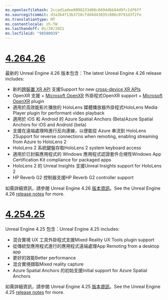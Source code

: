 ```yaml
---
ms.openlocfilehash: 2ccad1adee0098233d08c6694dbb84d9fc1df6ff
ms.sourcegitcommit: d3a3b4f13b3728cfdd4d43035c806c0791d3f2fe
ms.translationtype: MT
ms.contentlocale: zh-TW
ms.lasthandoff: 01/20/2021
ms.locfileid: "98580039"
---
```

# <a name="426"></a>[<span data-ttu-id="1bd05-101">4.26</span><span class="sxs-lookup"><span data-stu-id="1bd05-101">4.26</span></span>](#tab/ue426)

<span data-ttu-id="1bd05-102">最新的 Unreal Engine 4.26 版本包含：</span><span class="sxs-lookup"><span data-stu-id="1bd05-102">The latest Unreal Engine 4.26 release includes:</span></span>
* <span data-ttu-id="1bd05-103">新的[跨裝置 XR API](../unreal-porting.md) 支援</span><span class="sxs-lookup"><span data-stu-id="1bd05-103">Support for new [cross-device XR APIs](../unreal-porting.md)</span></span>
* <span data-ttu-id="1bd05-104">OpenXR 支援 + [Microsoft OpenXR](https://github.com/microsoft/Microsoft-OpenXR-Unreal) 外掛程式</span><span class="sxs-lookup"><span data-stu-id="1bd05-104">OpenXR support + [Microsoft OpenXR](https://github.com/microsoft/Microsoft-OpenXR-Unreal) plugin</span></span> 
* <span data-ttu-id="1bd05-105">適用於高效能影片播放的 HoloLens 媒體播放器外掛程式</span><span class="sxs-lookup"><span data-stu-id="1bd05-105">HoloLens Media Player plugin for performant video playback</span></span>
* <span data-ttu-id="1bd05-106">適用於 iOS 和 Android 的 Azure Spatial Anchors (Beta)</span><span class="sxs-lookup"><span data-stu-id="1bd05-106">Azure Spatial Anchors for iOS and Android (beta)</span></span>
* <span data-ttu-id="1bd05-107">支援在遠端處理時進行反向連線，以便能從 Azure 串流到 HoloLens 2</span><span class="sxs-lookup"><span data-stu-id="1bd05-107">Support for reverse connections when remoting, enabling streaming from Azure to HoloLens 2</span></span>
* <span data-ttu-id="1bd05-108">HoloLens 2 系統鍵盤存取</span><span class="sxs-lookup"><span data-stu-id="1bd05-108">HoloLens 2 system keyboard access</span></span>
* <span data-ttu-id="1bd05-109">適用於已封裝應用程式的 Windows 應用程式認證套件合規性</span><span class="sxs-lookup"><span data-stu-id="1bd05-109">Windows App Certification Kit compliance for packaged apps</span></span>
* <span data-ttu-id="1bd05-110">HoloLens 2 的 Unreal Insights 支援</span><span class="sxs-lookup"><span data-stu-id="1bd05-110">Unreal Insights support for HoloLens 2</span></span>
* <span data-ttu-id="1bd05-111">HP Reverb G2 控制器支援</span><span class="sxs-lookup"><span data-stu-id="1bd05-111">HP Reverb G2 controller support</span></span>

<span data-ttu-id="1bd05-112">如需詳細資訊，請參閱 Unreal Engine 4.26 <a href="https://docs.unrealengine.com/Support/Builds/ReleaseNotes/4_26/index.html" target="_blank" title="Unreal Engine 4.26 版本資訊">版本資訊</a>。</span><span class="sxs-lookup"><span data-stu-id="1bd05-112">See the Unreal Engine 4.26 <a href="https://docs.unrealengine.com/Support/Builds/ReleaseNotes/4_26/index.html" target="_blank" title="Unreal Engine 4.26 release notes">release notes</a> for more.</span></span> 


# <a name="425"></a>[<span data-ttu-id="1bd05-113">4.25</span><span class="sxs-lookup"><span data-stu-id="1bd05-113">4.25</span></span>](#tab/ue425)

<span data-ttu-id="1bd05-114">Unreal Engine 4.25 包含：</span><span class="sxs-lookup"><span data-stu-id="1bd05-114">Unreal Engine 4.25 includes:</span></span>
* <span data-ttu-id="1bd05-115">混合實境 UX 工具外掛程式支援</span><span class="sxs-lookup"><span data-stu-id="1bd05-115">Mixed Reality UX Tools plugin support</span></span>
* <span data-ttu-id="1bd05-116">從傳統型應用程式進行的應用程式遠端處理</span><span class="sxs-lookup"><span data-stu-id="1bd05-116">App Remoting from a desktop app</span></span>
* <span data-ttu-id="1bd05-117">更好的效能</span><span class="sxs-lookup"><span data-stu-id="1bd05-117">Better performance</span></span>
* <span data-ttu-id="1bd05-118">混合實境擷取</span><span class="sxs-lookup"><span data-stu-id="1bd05-118">Mixed reality capture</span></span>
* <span data-ttu-id="1bd05-119">Azure Spatial Anchors 的初始支援</span><span class="sxs-lookup"><span data-stu-id="1bd05-119">Initial support for Azure Spatial Anchors</span></span>

<span data-ttu-id="1bd05-120">如需詳細資訊，請參閱 Unreal Engine 4.25 <a href="https://docs.unrealengine.com/Support/Builds/ReleaseNotes/4_25/index.html" target="_blank" title="Unreal Engine 4.25 版本資訊">版本資訊</a>。</span><span class="sxs-lookup"><span data-stu-id="1bd05-120">See the Unreal Engine 4.25 <a href="https://docs.unrealengine.com/Support/Builds/ReleaseNotes/4_25/index.html" target="_blank" title="Unreal Engine 4.25 release notes">release notes</a> for more.</span></span>